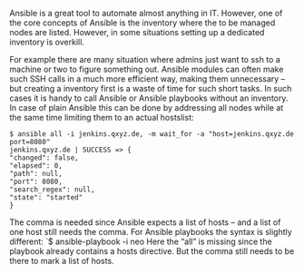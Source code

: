 Ansible is a great tool to automate almost anything in IT. However, one of the core concepts of Ansible is the inventory where the to be managed nodes are listed. However, in some situations setting up a dedicated inventory is overkill.

For example there are many situation where admins just want to ssh to a machine or two to figure something out. Ansible modules can often make such SSH calls in a much more efficient way, making them unnecessary – but creating a inventory first is a waste of time for such short tasks.
In such cases it is handy to call Ansible or Ansible playbooks without an inventory. In case of plain Ansible this can be done by addressing all nodes while at the same time limiting them to an actual hostslist:
```
$ ansible all -i jenkins.qxyz.de, -m wait_for -a "host=jenkins.qxyz.de port=8080"
jenkins.qxyz.de | SUCCESS => {
"changed": false, 
"elapsed": 0, 
"path": null, 
"port": 8080, 
"search_regex": null, 
"state": "started"
}
```
The comma is needed since Ansible expects a list of hosts – and a list of one host still needs the comma.
For Ansible playbooks the syntax is slightly different:
`$ ansible-playbook -i neo
Here the “all” is missing since the playbook already contains a hosts directive. But the comma still needs to be there to mark a list of hosts.
